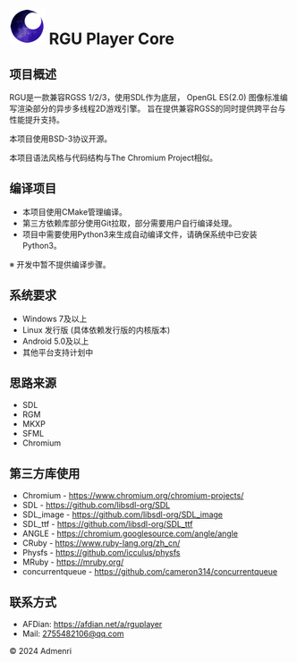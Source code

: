 ﻿# ![Logo](app/resources/rgu_favicon_64.png) RGU Player Core

## 项目概述

RGU是一款兼容RGSS 1/2/3，使用SDL作为底层，
OpenGL ES(2.0) 图像标准编写渲染部分的异步多线程2D游戏引擎。
旨在提供兼容RGSS的同时提供跨平台与性能提升支持。

本项目使用BSD-3协议开源。

本项目语法风格与代码结构与The Chromium Project相似。

## 编译项目

 - 本项目使用CMake管理编译。
 - 第三方依赖库部分使用Git拉取，部分需要用户自行编译处理。
 - 项目中需要使用Python3来生成自动编译文件，请确保系统中已安装Python3。

※ 开发中暂不提供编译步骤。

## 系统要求

- Windows 7及以上
- Linux 发行版 (具体依赖发行版的内核版本)
- Android 5.0及以上
- 其他平台支持计划中

## 思路来源

- SDL
- RGM
- MKXP
- SFML
- Chromium

## 第三方库使用

- Chromium - https://www.chromium.org/chromium-projects/
- SDL - https://github.com/libsdl-org/SDL
- SDL_image - https://github.com/libsdl-org/SDL_image
- SDL_ttf - https://github.com/libsdl-org/SDL_ttf
- ANGLE - https://chromium.googlesource.com/angle/angle
- CRuby - https://www.ruby-lang.org/zh_cn/
- Physfs - https://github.com/icculus/physfs
- MRuby - https://mruby.org/
- concurrentqueue - https://github.com/cameron314/concurrentqueue

## 联系方式

- AFDian: https://afdian.net/a/rguplayer
- Mail: 2755482106@qq.com

© 2024 Admenri